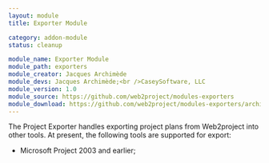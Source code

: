 ```yaml
---
layout: module
title: Exporter Module

category: addon-module
status: cleanup

module_name: Exporter Module
module_path: exporters
module_creator: Jacques Archimède
module_devs: Jacques Archimède;<br />CaseySoftware, LLC
module_version: 1.0
module_source: https://github.com/web2project/modules-exporters
module_download: https://github.com/web2project/modules-exporters/archive/master.zip
---
```


The Project Exporter handles exporting project plans from Web2project into other tools.  At present, the following tools are supported for export:

* Microsoft Project 2003 and earlier;